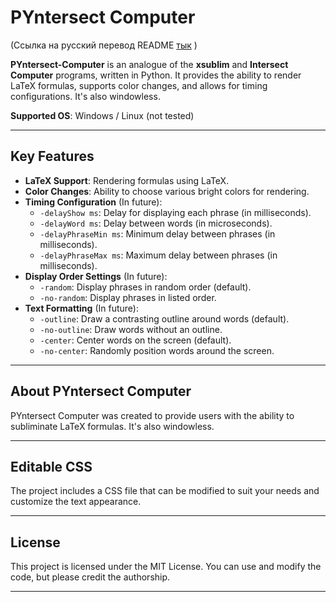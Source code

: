 # PYntersect Computer 

(Ссылка на русский перевод README [тык](https://github.com/NewDarkys/PYntersect-Computer/blob/main/readme/readme_ru.md) )

**PYntersect-Computer** is an analogue of the **xsublim** and **Intersect Computer** programs, written in Python. It provides the ability to render LaTeX formulas, supports color changes, and allows for timing configurations. It's also windowless.

**Supported OS**: Windows / Linux (not tested)

---

## Key Features

- **LaTeX Support**: Rendering formulas using LaTeX.
- **Color Changes**: Ability to choose various bright colors for rendering.
- **Timing Configuration** (In future):
  - `-delayShow ms`: Delay for displaying each phrase (in milliseconds).
  - `-delayWord ms`: Delay between words (in microseconds).
  - `-delayPhraseMin ms`: Minimum delay between phrases (in milliseconds).
  - `-delayPhraseMax ms`: Maximum delay between phrases (in milliseconds).
- **Display Order Settings** (In future):
  - `-random`: Display phrases in random order (default).
  - `-no-random`: Display phrases in listed order.
- **Text Formatting** (In future):
  - `-outline`: Draw a contrasting outline around words (default).
  - `-no-outline`: Draw words without an outline.
  - `-center`: Center words on the screen (default).
  - `-no-center`: Randomly position words around the screen.

---

## About PYntersect Computer
PYntersect Computer was created to provide users with the ability to subliminate LaTeX formulas. It's also windowless.

---

## Editable CSS
The project includes a CSS file that can be modified to suit your needs and customize the text appearance.

---

## License
This project is licensed under the MIT License. You can use and modify the code, but please credit the authorship.

---


